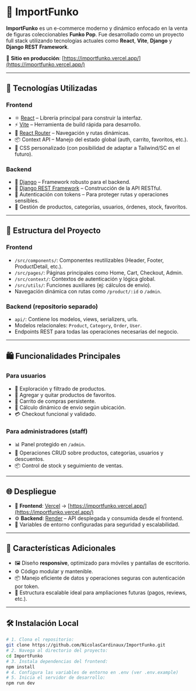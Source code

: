 # 🎉 ImportFunko

**ImportFunko** es un e-commerce moderno y dinámico enfocado en la venta de figuras coleccionables **Funko Pop**. Fue desarrollado como un proyecto full stack utilizando tecnologías actuales como **React**, **Vite**, **Django** y **Django REST Framework**.

🔗 **Sitio en producción**: [https://importfunko.vercel.app/](https://importfunko.vercel.app/)

---

## 🚀 Tecnologías Utilizadas

### Frontend
- ⚛️ [React](https://reactjs.org/) – Librería principal para construir la interfaz.
- ⚡ [Vite](https://vitejs.dev/) – Herramienta de build rápida para desarrollo.
- 🧭 [React Router](https://reactrouter.com/) – Navegación y rutas dinámicas.
- 📦 Context API – Manejo del estado global (auth, carrito, favoritos, etc.).
- 💅 CSS personalizado (con posibilidad de adaptar a Tailwind/SC en el futuro).

### Backend
- 🐍 [Django](https://www.djangoproject.com/) – Framework robusto para el backend.
- 🔗 [Django REST Framework](https://www.django-rest-framework.org/) – Construcción de la API RESTful.
- 🔐 Autenticación con tokens – Para proteger rutas y operaciones sensibles.
- 🛒 Gestión de productos, categorías, usuarios, órdenes, stock, favoritos.

---

## 🧩 Estructura del Proyecto

### Frontend
- `/src/components/`: Componentes reutilizables (Header, Footer, ProductDetail, etc.).
- `/src/pages/`: Páginas principales como Home, Cart, Checkout, Admin.
- `/src/context/`: Contextos de autenticación y lógica global.
- `/src/utils/`: Funciones auxiliares (ej: cálculos de envío).
- Navegación dinámica con rutas como `/product/:id` o `/admin`.

### Backend (repositorio separado)
- `api/`: Contiene los modelos, views, serializers, urls.
- Modelos relacionales: `Product`, `Category`, `Order`, `User`.
- Endpoints REST para todas las operaciones necesarias del negocio.

---

## 🛍️ Funcionalidades Principales

### Para usuarios
- 🔎 Exploración y filtrado de productos.
- 💖 Agregar y quitar productos de favoritos.
- 🛒 Carrito de compras persistente.
- 📍 Cálculo dinámico de envío según ubicación.
- 💳 Checkout funcional y validado.

### Para administradores (staff)
- 📊 Panel protegido en `/admin`.
- 🧾 Operaciones CRUD sobre productos, categorías, usuarios y descuentos.
- 📦 Control de stock y seguimiento de ventas.

---

## 🌐 Despliegue

- 🎯 **Frontend**: [Vercel](https://vercel.com/) → [https://importfunko.vercel.app/](https://importfunko.vercel.app/)
- ⚙️ **Backend**: [Render](https://render.com/) – API desplegada y consumida desde el frontend.
- 🔐 Variables de entorno configuradas para seguridad y escalabilidad.

---

## 📌 Características Adicionales

- 🖼️ Diseño **responsive**, optimizado para móviles y pantallas de escritorio.
- ⚙️ Código modular y mantenible.
- 📦 Manejo eficiente de datos y operaciones seguras con autenticación por token.
- 🔄 Estructura escalable ideal para ampliaciones futuras (pagos, reviews, etc.).

---

## 🛠️ Instalación Local

```bash
# 1. Clona el repositorio:
git clone https://github.com/NicolasCardinaux/ImportFunko.git
# 2. Navega al directorio del proyecto:
cd ImportFunko
# 3. Instala dependencias del frontend:
npm install
# 4. Configura las variables de entorno en .env (ver .env.example)
# 5. Inicia el servidor de desarrollo:
npm run dev


